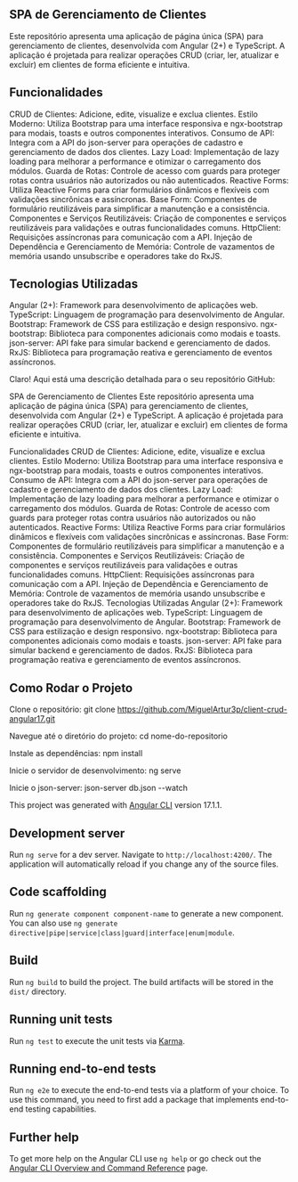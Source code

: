 ## SPA de Gerenciamento de Clientes
Este repositório apresenta uma aplicação de página única (SPA) para gerenciamento de clientes, desenvolvida com Angular (2+) e TypeScript. A aplicação é projetada para realizar operações CRUD (criar, ler, atualizar e excluir) em clientes de forma eficiente e intuitiva.

## Funcionalidades

CRUD de Clientes: Adicione, edite, visualize e exclua clientes.
Estilo Moderno: Utiliza Bootstrap para uma interface responsiva e ngx-bootstrap para modais, toasts e outros componentes interativos.
Consumo de API: Integra com a API do json-server para operações de cadastro e gerenciamento de dados dos clientes.
Lazy Load: Implementação de lazy loading para melhorar a performance e otimizar o carregamento dos módulos.
Guarda de Rotas: Controle de acesso com guards para proteger rotas contra usuários não autorizados ou não autenticados.
Reactive Forms: Utiliza Reactive Forms para criar formulários dinâmicos e flexíveis com validações sincrônicas e assíncronas.
Base Form: Componentes de formulário reutilizáveis para simplificar a manutenção e a consistência.
Componentes e Serviços Reutilizáveis: Criação de componentes e serviços reutilizáveis para validações e outras funcionalidades comuns.
HttpClient: Requisições assíncronas para comunicação com a API.
Injeção de Dependência e Gerenciamento de Memória: Controle de vazamentos de memória usando unsubscribe e operadores take do RxJS.

## Tecnologias Utilizadas

Angular (2+): Framework para desenvolvimento de aplicações web.
TypeScript: Linguagem de programação para desenvolvimento de Angular.
Bootstrap: Framework de CSS para estilização e design responsivo.
ngx-bootstrap: Biblioteca para componentes adicionais como modais e toasts.
json-server: API fake para simular backend e gerenciamento de dados.
RxJS: Biblioteca para programação reativa e gerenciamento de eventos assíncronos.


Claro! Aqui está uma descrição detalhada para o seu repositório GitHub:

SPA de Gerenciamento de Clientes
Este repositório apresenta uma aplicação de página única (SPA) para gerenciamento de clientes, desenvolvida com Angular (2+) e TypeScript. A aplicação é projetada para realizar operações CRUD (criar, ler, atualizar e excluir) em clientes de forma eficiente e intuitiva.

Funcionalidades
CRUD de Clientes: Adicione, edite, visualize e exclua clientes.
Estilo Moderno: Utiliza Bootstrap para uma interface responsiva e ngx-bootstrap para modais, toasts e outros componentes interativos.
Consumo de API: Integra com a API do json-server para operações de cadastro e gerenciamento de dados dos clientes.
Lazy Load: Implementação de lazy loading para melhorar a performance e otimizar o carregamento dos módulos.
Guarda de Rotas: Controle de acesso com guards para proteger rotas contra usuários não autorizados ou não autenticados.
Reactive Forms: Utiliza Reactive Forms para criar formulários dinâmicos e flexíveis com validações sincrônicas e assíncronas.
Base Form: Componentes de formulário reutilizáveis para simplificar a manutenção e a consistência.
Componentes e Serviços Reutilizáveis: Criação de componentes e serviços reutilizáveis para validações e outras funcionalidades comuns.
HttpClient: Requisições assíncronas para comunicação com a API.
Injeção de Dependência e Gerenciamento de Memória: Controle de vazamentos de memória usando unsubscribe e operadores take do RxJS.
Tecnologias Utilizadas
Angular (2+): Framework para desenvolvimento de aplicações web.
TypeScript: Linguagem de programação para desenvolvimento de Angular.
Bootstrap: Framework de CSS para estilização e design responsivo.
ngx-bootstrap: Biblioteca para componentes adicionais como modais e toasts.
json-server: API fake para simular backend e gerenciamento de dados.
RxJS: Biblioteca para programação reativa e gerenciamento de eventos assíncronos.

## Como Rodar o Projeto
Clone o repositório:
git clone https://github.com/MiguelArtur3p/client-crud-angular17.git

Navegue até o diretório do projeto:
cd nome-do-repositorio

Instale as dependências:
npm install

Inicie o servidor de desenvolvimento:
ng serve

Inicie o json-server:
json-server db.json --watch


This project was generated with [Angular CLI](https://github.com/angular/angular-cli) version 17.1.1.

## Development server

Run `ng serve` for a dev server. Navigate to `http://localhost:4200/`. The application will automatically reload if you change any of the source files.

## Code scaffolding

Run `ng generate component component-name` to generate a new component. You can also use `ng generate directive|pipe|service|class|guard|interface|enum|module`.

## Build

Run `ng build` to build the project. The build artifacts will be stored in the `dist/` directory.

## Running unit tests

Run `ng test` to execute the unit tests via [Karma](https://karma-runner.github.io).

## Running end-to-end tests

Run `ng e2e` to execute the end-to-end tests via a platform of your choice. To use this command, you need to first add a package that implements end-to-end testing capabilities.

## Further help

To get more help on the Angular CLI use `ng help` or go check out the [Angular CLI Overview and Command Reference](https://angular.io/cli) page.
